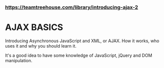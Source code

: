 ### https://teamtreehouse.com/library/introducing-ajax-2

# AJAX BASICS

Introducing Asynchronous JavaScript and XML, or AJAX. How it works, who uses it and why you should learn it.

It's a good idea to have some knowledge of JavaScript, jQuery and DOM manipulation.

